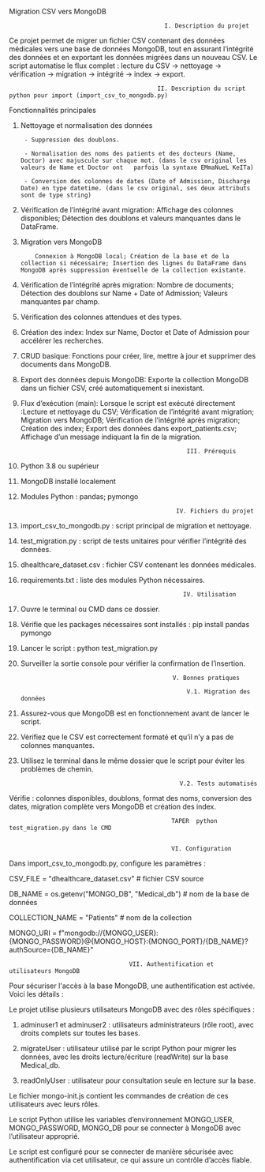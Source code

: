  Migration CSV vers MongoDB

                                                I. Description du projet 

Ce projet permet de migrer un fichier CSV contenant des données médicales vers une base de données MongoDB, tout en assurant l’intégrité des données et en exportant les données migrées dans un nouveau CSV.
Le script automatise le flux complet : lecture du CSV → nettoyage → vérification → migration → intégrité → index → export.

                                              II. Description du script python pour import (import_csv_to_mongodb.py)

Fonctionnalités principales

1. Nettoyage et normalisation des données

        - Suppression des doublons.

        - Normalisation des noms des patients et des docteurs (Name, Doctor) avec majuscule sur chaque mot. (dans le csv original les valeurs de Name et Doctor ont   parfois la syntaxe EMmaNueL KeITa)

        - Conversion des colonnes de dates (Date of Admission, Discharge Date) en type datetime. (dans le csv original, ses deux attributs sont de type string)

2. Vérification de l’intégrité avant migration: Affichage des colonnes disponibles; Détection des doublons et valeurs manquantes dans le DataFrame.

3. Migration vers MongoDB

           Connexion à MongoDB local; Création de la base et de la collection si nécessaire; Insertion des lignes du DataFrame dans MongoDB après suppression éventuelle de la collection existante.

3. Vérification de l’intégrité après migration: Nombre de documents; Détection des doublons sur Name + Date of Admission; Valeurs manquantes par champ.

4. Vérification  des colonnes attendues et des types.

5. Création des index:  Index sur Name, Doctor et Date of Admission pour accélérer les recherches.

6. CRUD basique:  Fonctions pour créer, lire, mettre à jour et supprimer des documents dans MongoDB.

7. Export des données depuis MongoDB: Exporte la collection MongoDB dans un fichier CSV, créé automatiquement si inexistant.

8. Flux d’exécution (main): Lorsque le script est exécuté directement :Lecture et nettoyage du CSV; Vérification de l’intégrité avant migration; Migration vers MongoDB; Vérification de l’intégrité après migration; Création des index; Export des données dans export_patients.csv; Affichage d’un message indiquant la fin de la migration.


                                                      III. Prérequis

1. Python 3.8 ou supérieur

2. MongoDB installé localement

3. Modules Python : pandas; pymongo

                                                   IV. Fichiers du projet

1. import_csv_to_mongodb.py : script principal de migration et nettoyage.

2. test_migration.py : script de tests unitaires pour vérifier l’intégrité des données.

3. dhealthcare_dataset.csv : fichier CSV contenant les données médicales.

4. requirements.txt : liste des modules Python nécessaires.

                                               
                                                     IV. Utilisation

1. Ouvre le terminal ou CMD dans ce dossier.

2. Vérifie que les packages nécessaires sont installés : pip install pandas pymongo

3. Lancer le script : python  test_migration.py

4. Surveiller la sortie console pour vérifier  la confirmation de l’insertion.

                                                  V. Bonnes pratiques

                                                      V.1. Migration des données

1. Assurez-vous que MongoDB est en fonctionnement avant de lancer le script.

2. Vérifiez que le CSV est correctement formaté et qu’il n’y a pas de colonnes manquantes.

3. Utilisez le terminal dans le même dossier que le script pour éviter les problèmes de chemin.
                                                 

                                                    V.2. Tests automatisés

Vérifie : colonnes disponibles, doublons, format des noms, conversion des dates, migration complète vers MongoDB et création des index.

                                                  TAPER  python test_migration.py dans le CMD


                                                  VI. Configuration

Dans import_csv_to_mongodb.py, configure les paramètres :

CSV_FILE = "dhealthcare_dataset.csv"  # fichier CSV source

DB_NAME = os.getenv("MONGO_DB", "Medical_db") # nom de la base de données

COLLECTION_NAME = "Patients"             # nom de la collection

MONGO_URI = f"mongodb://{MONGO_USER}:{MONGO_PASSWORD}@{MONGO_HOST}:{MONGO_PORT}/{DB_NAME}?authSource={DB_NAME}"
                   


                                      VII. Authentification et utilisateurs MongoDB

Pour sécuriser l'accès à la base MongoDB, une authentification est activée. Voici les détails :

Le projet utilise plusieurs utilisateurs MongoDB avec des rôles spécifiques :

1. adminuser1 et adminuser2 : utilisateurs administrateurs (rôle root), avec droits complets sur toutes les bases.

2. migrateUser : utilisateur utilisé par le script Python pour migrer les données, avec les droits lecture/écriture (readWrite) sur la base Medical_db.

3. readOnlyUser : utilisateur pour consultation seule en lecture sur la base.

Le fichier mongo-init.js contient les commandes de création de ces utilisateurs avec leurs rôles.

Le script Python utilise les variables d’environnement MONGO_USER, MONGO_PASSWORD, MONGO_DB pour se connecter à MongoDB avec l’utilisateur approprié.

Le script est configuré pour se connecter de manière sécurisée avec authentification via cet utilisateur, ce qui assure un contrôle d’accès fiable.